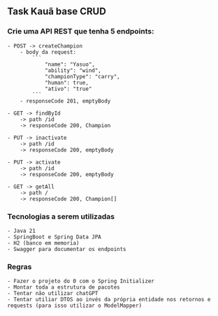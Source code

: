 ## Task Kauã base CRUD

### Crie uma API REST que tenha 5 endpoints:
	- POST -> createChampion 
		- body da request:
			```
				"name": "Yasuo",
				"ability": "wind",
				"championType": "carry",
				"human": true,
				"ativo": "true"
			```
		- responseCode 201, emptyBody
		
	- GET -> findById 
		-> path /id
		-> responseCode 200, Champion
		
	- PUT -> inactivate 
		-> path /id
		-> responseCode 200, emptyBody
	
	- PUT -> activate 
		-> path /id
		-> responseCode 200, emptyBody
	
	- GET -> getAll
		-> path /
		-> responseCode 200, Champion[]

### Tecnologias a serem utilizadas
	- Java 21
	- SpringBoot e Spring Data JPA
	- H2 (banco em memoria)
	- Swagger para documentar os endpoints

### Regras
	- Fazer o projeto do 0 com o Spring Initializer
	- Montar toda a estrutura de pacotes
	- Tentar não utilizar chatGPT
	- Tentar utiliar DTOS ao invés da própria entidade nos retornos e requests (para isso utilizar o ModelMapper)